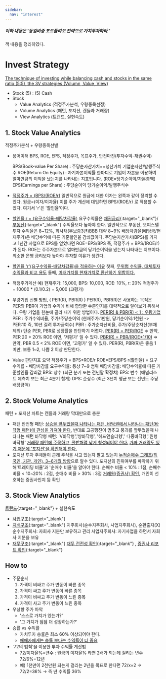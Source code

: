 ```yaml
---
sidebar:
  nav: "interest"
---
```


##### 이하 내용은 '동일비중 포트폴리오 전략으로 가치투자하라.'
책 내용을 정리하였다.

# Invest Strategy
<u>The technique of investing while balancing cash and stocks in the same ratio (5:5),
the 3V strategies (Volumn, Value, View)</u>
- Stock (5) : (5) Cash
- Stock
  - Value Analytics (적정주가분석, 우량종목선정)
  - Volume Analytics (패턴, 포지션, 캔들과 거래량)
  - View Analytics (트랜드, 실현속도)

## 1. Stock Value Analytics

적정주가분석 + 우량종목선별

- 용어이해
   BPS, ROE, EPS, 적정주가, 목표주가, 안전마진(투자수익-채권수익)

   BPS(Book-value Per Share) : 주당순자산가치==청산가치
   기업순자산/발행주식수
   ROE(Return On Equity) : 자기자본이익률
   한마디로 기업이 자본을 이용하여 얼마만큼의 이익을 냈는지를 나타내는 지표입니다. (ROE=당기순이익/자본총액)
   EPS(Earnings per Share) : 주당순이익
   당기순이익/발행주식수

- <u>적정주가 = (BPS/(ROE/r)</u>
일반적으로 원금에 대한 이자는 왼쪽과 같이 정리할 수 있다. 원금=(이자/이자율)
이를 주가 계산에 대입하면 BPS/(ROE/r) 로 적용할 수 있다. 여기서 'r'은 '할인율'이다.

- <u>할인율 r = (요구수익율-배당차감율)</u>
요구수익율은 [채권금리](https://www.kofiabond.or.kr/){:target="_blank"}/[부동산](https://www.reb.or.kr/){:target="_blank"} 수익율보다 높아야 한다.
일반적으로 부동산, 오피스텔 투자 수익율은 8~12%,
회사채(무보증3년)BBB 대략 8~9%
배당차감율(배당금/현재주가)은 배당수익에 따른 기준할인율 감쇠값이다.
주당순자산가치(BPS)를 가지고 1년간 사업으로 EPS를 얻었다면
ROE=EPS/BPS 즉, 적정주가 = BPS/(ROE/r) 가 된다.
ROE는 주주자본으로 얼마만큼의 당기순이익을 냈는지 나타내는 지표이다. 최소한 은행 금리보다 높아야 투자할 이유가 생긴다.
- <u>할인율 'r'(요구수익율-배당차감율)을 적용하는 이유</u>
첫째, <u>무위험 수익율, 대체투자수익율과 비교 용도</u>
둘째, <u>미래가치를 현재가치로 환산하기 위함이다.</u>

- 적정주가계산 예)
현재주가: 15,000,  BPS: 10,000, ROE: 10%, r: 20%
적정주가 = 10000 * (0.1/0.2) = 5,000 (고평가)

- 우량기업 선별 방법, ( PER(R), PBR(R) )
PER(R), PBR(R)은 사용하는 목적은 PER와 PBR이 기업의 수익에 비해 합당한 수준인지를 대략적으로 알아보기 위해서다.
우량 기업을 한눈에 골라 내기 위한 방법이다.
<u>PER(R) & PBR(R) < 1 : 우량기업</u>
PER : 주가수익비율, 주가/주당순이익 (현재주가:1만원, 당기순이익:1천원 -> PER:10 즉, 10년 걸려 투자금회수)
PBR : 주가순자산비율, 주가/주당순자산(부채제외)
단순 PER, PBR로 성장률을 판단하기 어렵다.
<u>PER(R) = PER/ROE</u>
=> 만약, PER 20 > 20% ROE 이면, '저평가' 일 수 있다.
<u>PBR(R) = PBR/(ROE*1/10)</u>
=> 만약, PBR 0.5 < 2% ROE 이면, '고평가' 일 수 있다.
PER(R), PBR(R)은 좋음 1 미만, 보통 1~2, 나쁨 2 이상 판단한다.

- Value 판단지표 요약
적정주가 = BPS*ROE/r
ROE=EPS/BPS
r(할인율) = 요구수익률 - 배당차감률
요구수익률: 통상 7~9 범위
배당차감률: 배당수익률에 따른 기준할인율 감쇠값
BPS: 상수 (최근 분기 또는 전년말 확정치)
EPS: 변수 (애널리스트 예측치 또는 최근 4분기 합계)
DPS: 준상수 (최근 3년치 평균 또는 전년도 주당 배당금액)

## 2. Stock Volume Analytics

패턴 + 포지션
차트는 캔들과 거래량 막대만으로 충분
- 패턴
  반전형 패턴: <u>상승을 앞두었을때 나타나는 패턴, 바닥권에서 나타나는 패턴(바닥형 패턴)에 관심을 가져야 한다.</u>
             반대로 고공행진이 멈추고 붕괴를 앞두었을때 나타나는 패턴
             바닥형 패턴: 'V바닥형','쌍바닥형', '헤드앤숄더형',' 다중바닥형','원형바닥형'
  <u>거래량 패턴에 주목하고, 풀밭처럼 낮게 형성되어야 한다.</u>
  <u>가짜 거래량도 있기 때문에 '포지션'을 확인해야 한다.</u>
- 포지션
  투자 주체들이 근래 주식을 사고 있는지 팔고 있는지
  <u>누적순매수 그래프(외국인, 기관, 개인), 3~6개월 방향</u>으로 알수 있다.
  포지션의 진위여부를 파악하기 위해'트레이딩 비율'과 '순매수 비율'을 알아야 한다.
  순매수 비율 < 10% : 1점, 순매수 비율 < 10~20% : 2점, 순매수 비율 > 30% : 3점
  <u>거래원(증권사) 확인</u>, 개인이 선호하는 증권사인지 등 확인

## 3. Stock View Analytics
[트랜드](https://trends.google.co.kr/trends/){:target="_blank"} + 실현속도

- [사업구조](https://finance.daum.net/domestic/all_stocks){:target="_blank"}
- [지배구조](https://finance.daum.net/domestic/all_stocks){:target="_blank"}
  지주회사(순수지주회사, 사업지주회사), 순환출자(X)
  순수지주회사: 자회사 지분만 보유하고 관리
  사업지주회사: 자기사업을 하면서 자회사 지분을 보유
- [재무구조](https://finance.daum.net/domestic/all_stocks){:target="_blank"}
  [재무 건전성 확인](dart.fss.or.kr){:target="_blank"} , [증권사 리포트 확인](https://finance.naver.com/research/){:target="_blank"}

## How to
- 주문순서
  1. 가격이 비싸고 주가 변동이 빠른 종목
  1. 가격이 싸고 주가 변동이 빠른 종목
  1. 가격이 비싸고 주가 변동이 느린 종목
  1. 가격이 사고 주가 변동이 느린 종목
- 우상향 주가 파악
  - '스스로 가치가 있는가?'
  - '그 가치가 점점 더 성장하는가?'
- 승률 vs 수익률
  - 가치투자 승률은 최소 60% 이상되어야 한다.
  - <u>매매자에게는 승률 보다는 수익률이 더 중요</u>
- '72의 법칙'을 이용한 투자 수익률 계산법
  - 72/이자율%=년수 : 원금의 이자율% 라면 2배가 되는데 걸리는 년수
    72/6%=12년
  - 예) 1천만이 2천만원 되는게 걸리는 2년을 목표로 한다면
    72/x=2 -> 72/2=36% -> 즉 년 수익률 36%